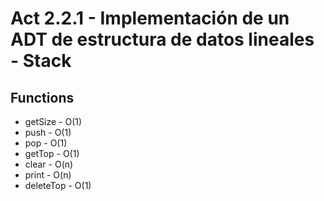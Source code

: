 # Act 2.2.1 - Implementación de un ADT de estructura de datos lineales - Stack


## **Functions**
* getSize    -  O(1)
* push       -  O(1)
* pop        -  O(1)
* getTop     -  O(1)
* clear      -  O(n)
* print      -  O(n)
* deleteTop  -  O(1)